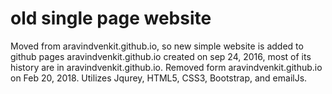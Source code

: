 # old single page website 
Moved from aravindvenkit.github.io, so new simple website is added to github pages aravindvenkit.github.io
created on sep 24, 2016, most of its history are in aravindvenkit.github.io.
Removed form aravindvenkit.github.io on Feb 20, 2018.
Utilizes Jqurey, HTML5, CSS3, Bootstrap, and emailJs.
